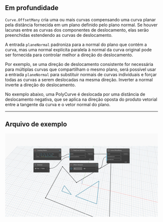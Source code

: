 ## Em profundidade
`Curve.OffsetMany` cria uma ou mais curvas compensando uma curva planar pela distância fornecida em um plano definido pelo plano normal. Se houver lacunas entre as curvas dos componentes de deslocamento, elas serão preenchidas estendendo as curvas de deslocamento.

A entrada `planeNormal` padroniza para a normal do plano que contém a curva, mas uma normal explícita paralela à normal da curva original pode ser fornecida para controlar melhor a direção do deslocamento.

Por exemplo, se uma direção de deslocamento consistente for necessária para múltiplas curvas que compartilham o mesmo plano, será possível usar a entrada `planeNormal` para substituir normais de curvas individuais e forçar todas as curvas a serem deslocadas na mesma direção. Inverter a normal inverte a direção do deslocamento.

No exemplo abaixo, uma PolyCurve é deslocada por uma distância de deslocamento negativa, que se aplica na direção oposta do produto vetorial entre a tangente da curva e o vetor normal do plano.
___
## Arquivo de exemplo

![Curve.OffsetMany](./Autodesk.DesignScript.Geometry.Curve.OffsetMany_img.jpg)
